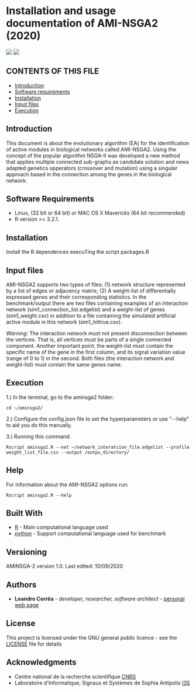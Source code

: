 # Installation and usage documentation of AMI-NSGA2 (2020)
![](https://img.shields.io/badge/last%20edited-10--09--202020-yellow.svg)
![](https://img.shields.io/badge/author-Leandro%20Corrêa-blue.svg)

## CONTENTS OF THIS FILE
* [Introduction](#introduction)
* [Software requirements](#software-requirements)
* [Installation](#installation)
* [Input files](#input-files)
* [Execution](#Exectuion)


## Introduction
This document is about the evolutionary algorithm (EA) for the identification of active modules in biological networks called AMI-NSGA2. Using the concept of the popular algorithm NSGA-II  was developed a new method that applies multiple connected sub-graphs as candidate solution and news adapted genetics opperators (crossover and mutation) using a singular approach based in the connection among the genes in the biological network.

## Software Requirements
* Linux, (32 bit or 64 bit) or MAC OS X Mavericks (64 bit recommended)
* R version >= 3.2.1.

## Installation
Install the R dependences execuTing the script packages.R

## Input files
AMI-NSGA2 supports two types of files: (1) network structure represented by a list of edges or adjacency matrix; (2) A weight-list of differentially expressed genes and their corresponding statistics. In the benchmark/output there are two files containing examples of an interaction network (sim1_connection_list.edgelist) and a weight-list of genes (sim1_weight.csv) in addition to a file containing the simulated artificial active module in this network (sim1_hittrue.csv). 

*Warning*:  The interaction network must not present disconnection between the vertices. That is, all vertices must be parts of a single connected component. Another important point, the weight-list must contain the specific name of the gene in the first column, and its signal variation value (range of 0 to 1) in the second. Both files (the interaction network and weight-list) must contain the same genes name.

## Execution

1.) In the terminal, go to the aminsga2 folder:
```
cd ~/aminsga2/
```
2.) Configure the config.json file to set the hyperparameters or use  "--help" to aid you do this manually.


3.) Running this command:
```
Rscript aminsga2.R --net ~/network_interatcion_file.edgelist --profile weight_list_file.csv --output /outpu_directory/
```

## Help

For information about the AMI-NSGA2 options run: 
```
Rscript aminsga2.R --help
```


## Built With

* [R](https://www.r-project.org/) - Main computational language used
* [python](https://www.python.org/) - Support computational language used for benchmark


## Versioning

AMINSGA-2 version 1.0. Last edited: 10/09/2020

## Authors

* **Leandro Corrêa** - *developer, researcher, software architect* - [personal web page](https://hscleandro.wixsite.com/professional)

## License

This project is licensed under the GNU general public licence - see the [LICENSE](https://github.com/hscleandro/AMINSGA2/LICENSE) file for details

## Acknowledgments

* Centre national de la recherche scientifique [CNRS](http://http://www.cnrs.fr/)
* Laboratoire d'Informatique, Signaux et Systèmes de Sophia Antipolis [I3S](https://www.i3s.unice.fr/en)
